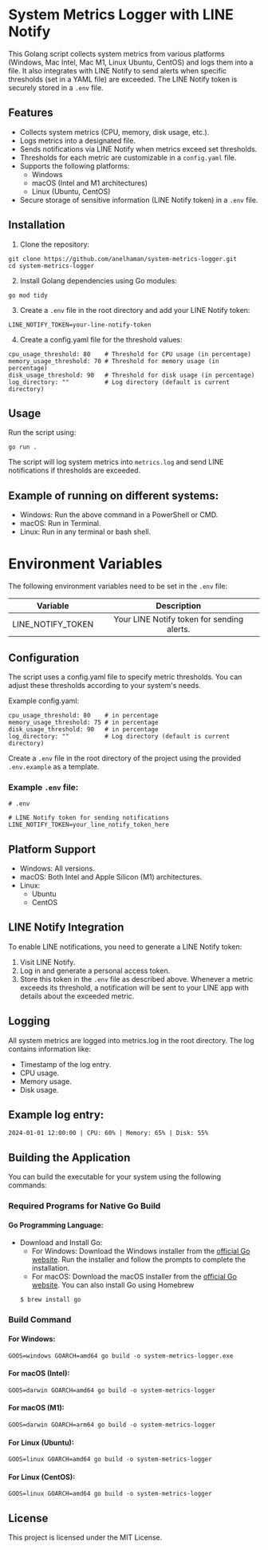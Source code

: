 # System Metrics Logger with LINE Notify
This Golang script collects system metrics from various platforms (Windows, Mac Intel, Mac M1, Linux Ubuntu, CentOS) and logs them into a file. It also integrates with LINE Notify to send alerts when specific thresholds (set in a YAML file) are exceeded. The LINE Notify token is securely stored in a `.env` file.

## Features
* Collects system metrics (CPU, memory, disk usage, etc.).
* Logs metrics into a designated file.
* Sends notifications via LINE Notify when metrics exceed set thresholds.
* Thresholds for each metric are customizable in a `config.yaml` file.
* Supports the following platforms:
    * Windows
    * macOS (Intel and M1 architectures)
    * Linux (Ubuntu, CentOS)
* Secure storage of sensitive information (LINE Notify token) in a `.env` file.

## Installation
1. Clone the repository:
```
git clone https://github.com/anelhaman/system-metrics-logger.git
cd system-metrics-logger
```
2. Install Golang dependencies using Go modules:

```
go mod tidy
```
3. Create a `.env` file in the root directory and add your LINE Notify token:

```
LINE_NOTIFY_TOKEN=your-line-notify-token
```
4. Create a config.yaml file for the threshold values:
```
cpu_usage_threshold: 80    # Threshold for CPU usage (in percentage)
memory_usage_threshold: 70 # Threshold for memory usage (in percentage)
disk_usage_threshold: 90   # Threshold for disk usage (in percentage)
log_directory: ""          # Log directory (default is current directory)
```

## Usage
Run the script using:

```
go run .
```
The script will log system metrics into `metrics.log` and send LINE notifications if thresholds are exceeded.

## Example of running on different systems:
* Windows: Run the above command in a PowerShell or CMD.
* macOS: Run in Terminal.
* Linux: Run in any terminal or bash shell.

# Environment Variables
The following environment variables need to be set in the `.env` file:


| Variable | Description|
| ------------- |:-------------:|
| LINE_NOTIFY_TOKEN | Your LINE Notify token for sending alerts.


## Configuration
The script uses a config.yaml file to specify metric thresholds. You can adjust these thresholds according to your system's needs.

Example config.yaml:

```
cpu_usage_threshold: 80    # in percentage
memory_usage_threshold: 75 # in percentage
disk_usage_threshold: 90   # in percentage
log_directory: ""          # Log directory (default is current directory)
```

Create a `.env` file in the root directory of the project using the provided `.env.example` as a template. 

### Example `.env` file:

```
# .env

# LINE Notify token for sending notifications
LINE_NOTIFY_TOKEN=your_line_notify_token_here

```

## Platform Support
* Windows: All versions.
* macOS: Both Intel and Apple Silicon (M1) architectures.
* Linux:
    * Ubuntu
    * CentOS

## LINE Notify Integration
To enable LINE notifications, you need to generate a LINE Notify token:

1. Visit LINE Notify.
2. Log in and generate a personal access token.
3. Store this token in the `.env` file as described above.
Whenever a metric exceeds its threshold, a notification will be sent to your LINE app with details about the exceeded metric.

## Logging
All system metrics are logged into metrics.log in the root directory. The log contains information like:

* Timestamp of the log entry.
* CPU usage.
* Memory usage.
* Disk usage.

## Example log entry:

```
2024-01-01 12:00:00 | CPU: 60% | Memory: 65% | Disk: 55%
``` 

## Building the Application
You can build the executable for your system using the following commands:

### Required Programs for Native Go Build
#### Go Programming Language:

* Download and Install Go:
    * For Windows: Download the Windows installer from the [official Go website](https://go.dev/doc/install). Run the installer and follow the prompts to complete the installation.
    * For macOS: Download the macOS installer from the [official Go website](https://go.dev/doc/install). You can also install Go using Homebrew
    ```
    $ brew install go
    ```

### Build Command
#### For Windows:

```
GOOS=windows GOARCH=amd64 go build -o system-metrics-logger.exe
```
#### For macOS (Intel):

```
GOOS=darwin GOARCH=amd64 go build -o system-metrics-logger
```
#### For macOS (M1):

```
GOOS=darwin GOARCH=arm64 go build -o system-metrics-logger
```
#### For Linux (Ubuntu):

```
GOOS=linux GOARCH=amd64 go build -o system-metrics-logger
```
#### For Linux (CentOS):

```
GOOS=linux GOARCH=amd64 go build -o system-metrics-logger
```
## License
This project is licensed under the MIT License.